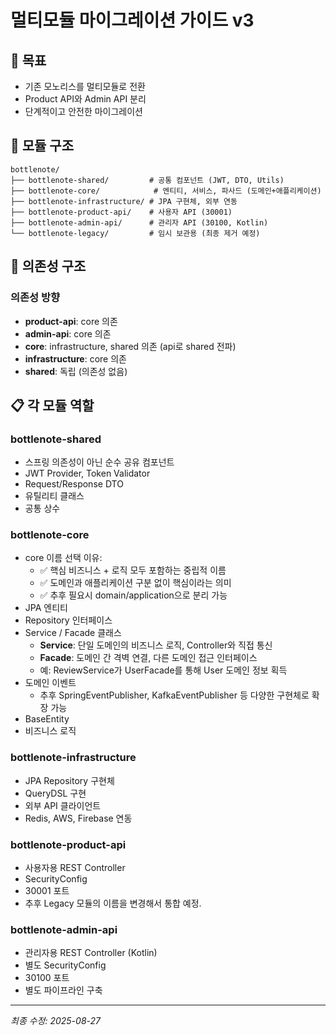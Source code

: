 # 멀티모듈 마이그레이션 가이드 v3

## 🎯 목표

- 기존 모노리스를 멀티모듈로 전환
- Product API와 Admin API 분리
- 단계적이고 안전한 마이그레이션

## 📁 모듈 구조

```
bottlenote/
├── bottlenote-shared/         # 공통 컴포넌트 (JWT, DTO, Utils)
├── bottlenote-core/            # 엔티티, 서비스, 파사드 (도메인+애플리케이션)
├── bottlenote-infrastructure/ # JPA 구현체, 외부 연동
├── bottlenote-product-api/    # 사용자 API (30001)
├── bottlenote-admin-api/      # 관리자 API (30100, Kotlin)
└── bottlenote-legacy/         # 임시 보관용 (최종 제거 예정)
```

## 🔗 의존성 구조

### 의존성 방향

- **product-api**: core 의존
- **admin-api**: core 의존
- **core**: infrastructure, shared 의존 (api로 shared 전파)
- **infrastructure**: core 의존
- **shared**: 독립 (의존성 없음)

## 📋 각 모듈 역할

### bottlenote-shared

- 스프링 의존성이 아닌 순수 공유 컴포넌트
- JWT Provider, Token Validator
- Request/Response DTO
- 유틸리티 클래스
- 공통 상수

### bottlenote-core

- core 이름 선택 이유:
	- ✅ 핵심 비즈니스 + 로직 모두 포함하는 중립적 이름
	- ✅ 도메인과 애플리케이션 구분 없이 핵심이라는 의미
	- ✅ 추후 필요시 domain/application으로 분리 가능
- JPA 엔티티
- Repository 인터페이스
- Service / Facade 클래스
	- **Service**: 단일 도메인의 비즈니스 로직, Controller와 직접 통신
	- **Facade**: 도메인 간 격벽 연결, 다른 도메인 접근 인터페이스
	- 예: ReviewService가 UserFacade를 통해 User 도메인 정보 획득
- 도메인 이벤트
	- 추후 SpringEventPublisher, KafkaEventPublisher 등 다양한 구현체로 확장 가능
- BaseEntity
- 비즈니스 로직

### bottlenote-infrastructure

- JPA Repository 구현체
- QueryDSL 구현
- 외부 API 클라이언트
- Redis, AWS, Firebase 연동

### bottlenote-product-api

- 사용자용 REST Controller
- SecurityConfig
- 30001 포트
- 추후 Legacy 모듈의 이름을 변경해서 통합 예정.

### bottlenote-admin-api

- 관리자용 REST Controller (Kotlin)
- 별도 SecurityConfig
- 30100 포트
- 별도 파이프라인 구축

---

*최종 수정: 2025-08-27*
